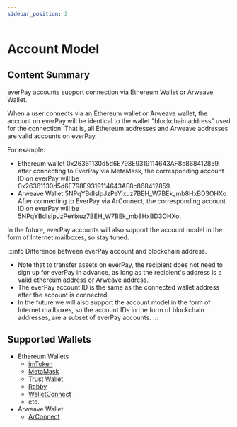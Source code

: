 ```yaml
---
sidebar_position: 2
---
```


# Account Model

## Content Summary

everPay accounts support connection via Ethereum Wallet or Arweave Wallet.

When a user connects via an Ethereum wallet or Arweave wallet, the account on everPay will be identical to the wallet "blockchain address" used for the connection. That is, all Ethereum addresses and Arweave addresses are valid accounts on everPay.

For example:
* Ethereum wallet 0x26361130d5d6E798E9319114643AF8c868412859, after connecting to EverPay via MetaMask, the corresponding account ID on everPay will be 0x26361130d5d6E798E9319114643AF8c868412859.
* Arweave Wallet 5NPqYBdIsIpJzPeYixuz7BEH_W7BEk_mb8HxBD3OHXo After connecting to EverPay via ArConnect, the corresponding account ID on everPay will be 5NPqYBdIsIpJzPeYixuz7BEH_W7BEk_mb8HxBD3OHXo.

In the future, everPay accounts will also support the account model in the form of Internet mailboxes, so stay tuned.

:::info
Difference between everPay account and blockchain address.

* Note that to transfer assets on everPay, the recipient does not need to sign up for everPay in advance, as long as the recipient's address is a valid ethereum address or Arweave address.
* The everPay account ID is the same as the connected wallet address after the account is connected.
* In the future we will also support the account model in the form of Internet mailboxes, so the account IDs in the form of blockchain addresses, are a subset of everPay accounts.
:::

## Supported Wallets
* Ethereum Wallets
  * [imToken](https://token.im/)
  * [MetaMask](https://metamask.io/)
  * [Trust Wallet](https://trustwallet.com/)
  * [Rabby](https://rabby.io/)
  * [WalletConnect](https://walletconnect.org/)
  * etc.
* Arweave Wallet
  * [ArConnect](https://arconnect.io/)
